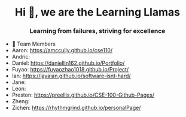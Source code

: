 <h1 align="center">Hi 👋, we are the Learning Llamas</h1>
<h3 align="center">Learning from failures, striving for excellence</h3>

- 👯 Team Members
- Aaron: https://amccully.github.io/cse110/ 
- Andric: 
- Daniel: https://daniellin162.github.io/Portfolio/
- Fuyao: https://fuyaozhao1018.github.io/Project/ 
- Ian: https://jayaian.github.io/software-isnt-hard/ 
- Jane: 
- Leon: 
- Preston: https://preellis.github.io/CSE-100-Github-Pages/ 
- Zheng: 
- Zichen: https://rhythmgrind.github.io/personalPage/


<p align="left">
</p>
